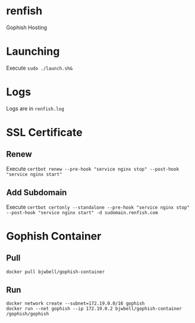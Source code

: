 # renfish
Gophish Hosting

# Launching
Execute `sudo ./launch.sh&`

# Logs
Logs are in `renfish.log`

# SSL Certificate

## Renew
Execute `certbot renew --pre-hook "service nginx stop" --post-hook "service nginx start"`

## Add Subdomain
Execute `certbot certonly --standalone --pre-hook "service nginx stop" --post-hook "service nginx start" -d sudomain.renfish.com`

# Gophish Container

## Pull

```
docker pull bjwbell/gophish-container
```

## Run

```
docker network create --subnet=172.19.0.0/16 gophish
docker run --net gophish --ip 172.19.0.2 bjwbell/gophish-container /gophish/gophish
```
